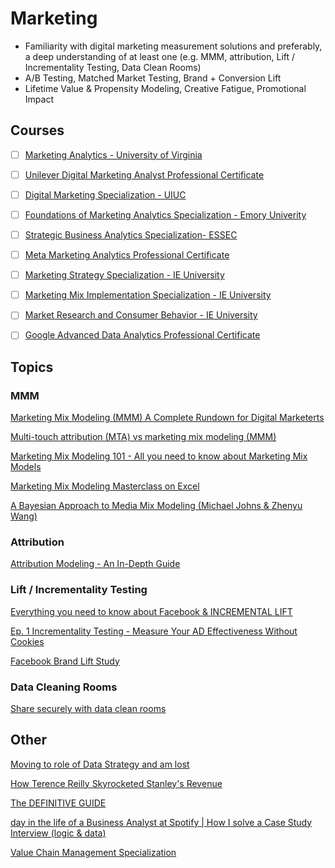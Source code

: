 # Marketing

- Familiarity with digital marketing measurement solutions and preferably, a deep understanding of at least one (e.g. MMM, attribution, Lift / Incrementality Testing, Data Clean Rooms)
- A/B Testing, Matched Market Testing, Brand + Conversion Lift
- Lifetime Value & Propensity Modeling, Creative Fatigue, Promotional Impact


## Courses

- [ ] [Marketing Analytics - University of Virginia](https://www.coursera.org/learn/uva-darden-market-analytics)
      
- [ ] [Unilever Digital Marketing Analyst Professional Certificate](https://www.coursera.org/professional-certificates/unilever-digital-marketing-analyst)

- [ ] [Digital Marketing Specialization - UIUC](https://www.coursera.org/specializations/digital-marketing)

- [ ] [Foundations of Marketing Analytics Specialization - Emory Univerity](https://www.coursera.org/specializations/marketing-analytics)

- [ ] [Strategic Business Analytics Specialization- ESSEC](https://www.coursera.org/specializations/strategic-analytics)

- [ ] [Meta Marketing Analytics Professional Certificate](https://www.coursera.org/professional-certificates/facebook-marketing-analytics)

- [ ] [Marketing Strategy Specialization - IE University](https://www.coursera.org/specializations/marketing-strategy)

- [ ] [Marketing Mix Implementation Specialization - IE University](https://www.coursera.org/specializations/marketing-mix)
      
- [ ] [Market Research and Consumer Behavior - IE University](https://www.coursera.org/specializations/branding-the-creative-journey#courses)

- [ ] [Google Advanced Data Analytics Professional Certificate](https://www.coursera.org/professional-certificates/google-advanced-data-analytics)
      

## Topics

### MMM

[Marketing Mix Modeling (MMM) A Complete Rundown for Digital Marketerts](https://www.youtube.com/watch?v=uFEdzfN4cTo)

[Multi-touch attribution (MTA) vs marketing mix modeling (MMM)](https://www.youtube.com/watch?v=HIyZZUl80RA)

[Marketing Mix Modeling 101 - All you need to know about Marketing Mix Models](https://www.youtube.com/playlist?list=PLdaWFt7A-Gf0gVU-9ctY_SqKkfYD8Bdob)

[Marketing Mix Modeling Masterclass on Excel](https://www.youtube.com/playlist?list=PLdaWFt7A-Gf22hlttVYYoR0HlJ-B7OYwo)

[A Bayesian Approach to Media Mix Modeling (Michael Johns & Zhenyu Wang)](https://www.youtube.com/watch?v=UznM_-_760Y)

### Attribution

[Attribution Modeling - An In-Depth Guide](https://www.youtube.com/watch?v=Cr8UQXIcQ50)

### Lift / Incrementality Testing

[Everything you need to know about Facebook & INCREMENTAL LIFT](https://www.youtube.com/watch?v=R1KPvvyEMhA)

[Ep. 1 Incrementality Testing - Measure Your AD Effectiveness Without Cookies](https://www.youtube.com/watch?v=eEdcGIvmHcI)

[Facebook Brand Lift Study](https://www.youtube.com/watch?v=PukeGfvGi5w&t=1s)

### Data Cleaning Rooms

[Share securely with data clean rooms ](https://www.youtube.com/watch?v=60WoKAnBeVY)


## Other

[Moving to role of Data Strategy and am lost](https://www.reddit.com/r/datascience/comments/qdqi8c/moving_to_role_of_data_strategy_and_am_lost/?rdt=33178)

[How Terence Reilly Skyrocketed Stanley's Revenue](https://www.creatoriq.com/blog/earned-podcast-ep-111-terence-reilly-stanley-cup-quencher-viral-car-fire-tiktok-influencer-marketing-crocs)

[The DEFINITIVE GUIDE](https://www.youtube.com/playlist?list=PLf1OHBjQ40K45ipnCBW0FtrVrUHxwdZr4)

[day in the life of a Business Analyst at Spotify | How I solve a Case Study Interview (logic & data)](https://www.youtube.com/watch?v=QTq7p4G5PaQ)

[Value Chain Management Specialization](https://www.coursera.org/specializations/value-chain-management)
